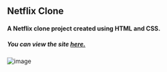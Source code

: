 ## Netflix Clone
#### A Netflix clone project created using HTML and CSS.
##### You can view the site [**here.**](https://rawcdn.githack.com/hasanilteris/Netflix-Clone-Project/4d9d3b8b094dcb55897665347fec27decc292900/index.html)

![image](https://user-images.githubusercontent.com/82460438/134988006-c9814a3b-4885-4997-baf6-3444232b34a7.png)
